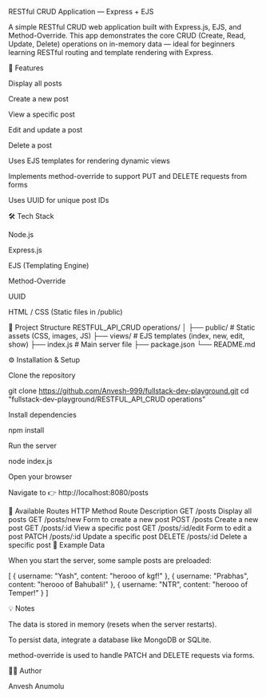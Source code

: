 RESTful CRUD Application — Express + EJS

A simple RESTful CRUD web application built with Express.js, EJS, and Method-Override.
This app demonstrates the core CRUD (Create, Read, Update, Delete) operations on in-memory data — ideal for beginners learning RESTful routing and template rendering with Express.

🚀 Features

Display all posts

Create a new post

View a specific post

Edit and update a post

Delete a post

Uses EJS templates for rendering dynamic views

Implements method-override to support PUT and DELETE requests from forms

Uses UUID for unique post IDs

🛠️ Tech Stack

Node.js

Express.js

EJS (Templating Engine)

Method-Override

UUID

HTML / CSS (Static files in /public)

📁 Project Structure
RESTFUL_API_CRUD operations/
│
├── public/              # Static assets (CSS, images, JS)
├── views/               # EJS templates (index, new, edit, show)
├── index.js             # Main server file
├── package.json
└── README.md

⚙️ Installation & Setup

Clone the repository

git clone https://github.com/Anvesh-999/fullstack-dev-playground.git
cd "fullstack-dev-playground/RESTFUL_API_CRUD operations"


Install dependencies

npm install


Run the server

node index.js


Open your browser

Navigate to 👉 http://localhost:8080/posts

📖 Available Routes
HTTP Method	Route	Description
GET	/posts	Display all posts
GET	/posts/new	Form to create a new post
POST	/posts	Create a new post
GET	/posts/:id	View a specific post
GET	/posts/:id/edit	Form to edit a post
PATCH	/posts/:id	Update a specific post
DELETE	/posts/:id	Delete a specific post
🧩 Example Data

When you start the server, some sample posts are preloaded:

[
  { username: "Yash", content: "herooo of kgf!" },
  { username: "Prabhas", content: "herooo of Bahubali!" },
  { username: "NTR", content: "herooo of Temper!" }
]

💡 Notes

The data is stored in memory (resets when the server restarts).

To persist data, integrate a database like MongoDB or SQLite.

method-override is used to handle PATCH and DELETE requests via forms.


🧑‍💻 Author

Anvesh Anumolu